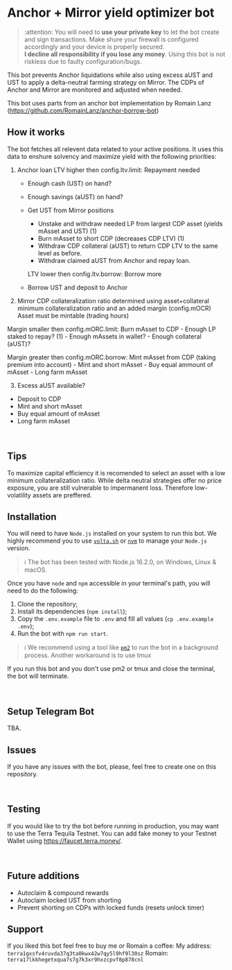# Anchor + Mirror yield optimizer bot

> :attention: You will need to **use your private key** to let the bot create and sign transactions. Make shure your firewall is configured accordingly and your device is properly secured.  
> **I decline all responsibility if you lose any money**. Using this bot is not riskless due to faulty configuration/bugs.

This bot prevents Anchor liquidations while also using excess aUST and UST to apply a delta-neutral farming strategy on Mirror.
The CDPs of Anchor and Mirror are monitored and adjusted when needed.

This bot uses parts from an anchor bot implementation by Romain Lanz (https://github.com/RomainLanz/anchor-borrow-bot)
<br />

## How it works

The bot fetches all relevent data related to your active positions.
It uses this data to enshure solvency and maximize yield with the following priorities:

1. Anchor loan
   LTV higher then config.ltv.limit: Repayment needed
   - Enough cash (UST) on hand?
   - Enough savings (aUST) on hand?
   - Get UST from Mirror positions 
      - Unstake and withdraw needed LP from largest CDP asset (yields mAsset and UST) (1) 
      - Burn mAsset to short CDP (decreases CDP LTV) (1) 
      - Withdraw CDP collateral (aUST) to return CDP LTV to the same level as before.  
      - Withdraw claimed aUST from Anchor and repay loan.
     
     LTV lower then config.ltv.borrow: Borrow more
   - Borrow UST and deposit to Anchor
2. Mirror CDP
   collateralization ratio determined using asset+collateral minimum collateralization ratio and an added margin (config.mOCR)
   Asset must be mintable (trading hours)

Margin smaller then config.mORC.limit: Burn mAsset to CDP - Enough LP staked to repay? (1) - Enough mAssets in wallet? - Enough collateral (aUST)?

Margin greater then config.mORC.borrow: Mint mAsset from CDP (taking premium into account) - Mint and short mAsset - Buy equal ammount of mAsset - Long farm mAsset

3. Excess aUST available?

- Deposit to CDP
- Mint and short mAsset
- Buy equal amount of mAsset
- Long farm mAsset

<br />

## Tips

To maximize capital efficiency it is recomended to select an asset with a low minimum collateralization ratio. While delta neutral strategies offer no price exposure, you are still vulnerable to impermanent loss. Therefore low-volatility assets are preffered.

## Installation

You will need to have `Node.js` installed on your system to run this bot.
We highly recommend you to use [`volta.sh`](https://volta.sh/) or [`nvm`](https://github.com/nvm-sh/nvm) to manage your `Node.js` version.

> :information_source: The bot has been tested with Node.js 16.2.0, on Windows, Linux & macOS.

Once you have `node` and `npm` accessible in your terminal's path, you will need to do the following:

1. Clone the repository;
2. Install its dependencies (`npm install`);
3. Copy the `.env.example` file to `.env` and fill all values (`cp .env.example .env`);
4. Run the bot with `npm run start`.

> :information_source: We recommend using a tool like [`pm2`](https://github.com/Unitech/pm2) to run the bot in a background process.
> Another workaround is to use tmux

If you run this bot and you don't use pm2 or tmux and close the terminal, the bot will terminate.

<br />

## Setup Telegram Bot

TBA.

## Issues

If you have any issues with the bot, please, feel free to create one on this repository.

<br />

## Testing

If you would like to try the bot before running in production, you may want to use the Terra Tequila Testnet.
You can add fake money to your Testnet Wallet using https://faucet.terra.money/.

<br />

## Future additions

- Autoclaim & compound rewards
- Autoclaim locked UST from shorting
- Prevent shorting on CDPs with locked funds (resets unlock timer)

## Support

If you liked this bot feel free to buy me or Romain a coffee:
My address: `terra1gxsfv4ruvda37q3ta0kwx42w7qy5l9hf9l30sz`
Romain: `terra17lkkhegetxqua7s7g7k3xr9hxzcpvf8p878cnl`
